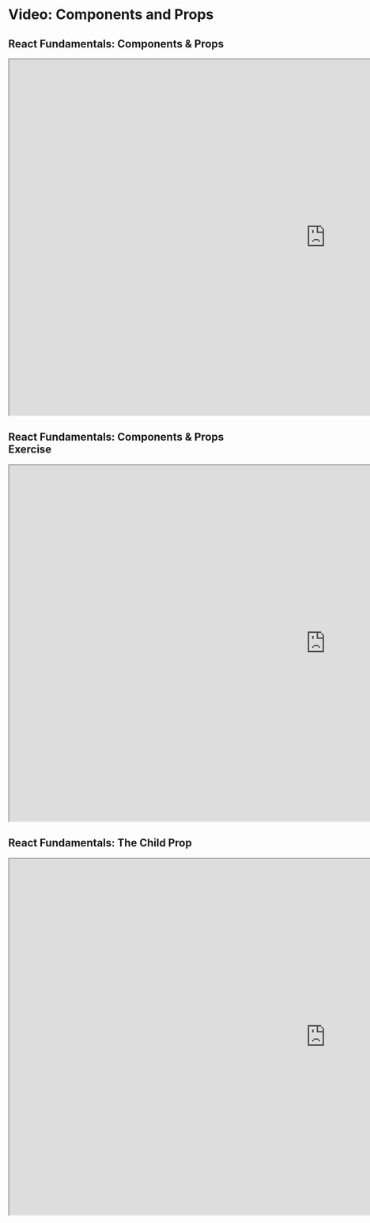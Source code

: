 # Video: Components and Props

## React Fundamentals: Components & Props

<iframe src="https://scrimba.com/scrim/cB3w3vCJ?pl=pn3dPUw" width="1280" height="720" allowfullscreen="allowfullscreen" allow="autoplay; fullscreen; picture-in-picture"></iframe>

## React Fundamentals: Components & Props Exercise

<iframe src="https://scrimba.com/scrim/c9rzgqtM?pl=pn3dPUw" width="1280" height="720" allowfullscreen="allowfullscreen" allow="autoplay; fullscreen; picture-in-picture"></iframe>

## React Fundamentals: The Child Prop

<iframe src="https://scrimba.com/scrim/cQRWrDH8?pl=pn3dPUw" width="1280" height="720" allowfullscreen="allowfullscreen" allow="autoplay; fullscreen; picture-in-picture"></iframe>
